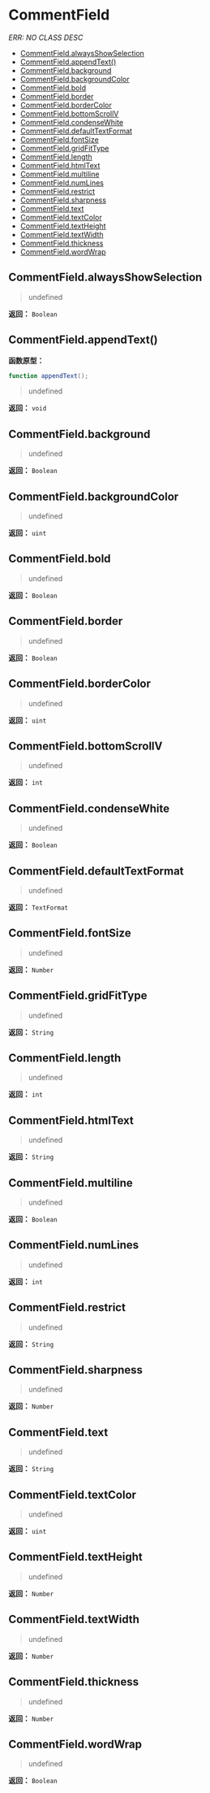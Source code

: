 # CommentField

*ERR: NO CLASS DESC*

- [CommentField.alwaysShowSelection](#CommentField.alwaysShowSelection)
- [CommentField.appendText()](#CommentField.appendText)
- [CommentField.background](#CommentField.background)
- [CommentField.backgroundColor](#CommentField.backgroundColor)
- [CommentField.bold](#CommentField.bold)
- [CommentField.border](#CommentField.border)
- [CommentField.borderColor](#CommentField.borderColor)
- [CommentField.bottomScrollV](#CommentField.bottomScrollV)
- [CommentField.condenseWhite](#CommentField.condenseWhite)
- [CommentField.defaultTextFormat](#CommentField.defaultTextFormat)
- [CommentField.fontSize](#CommentField.fontSize)
- [CommentField.gridFitType](#CommentField.gridFitType)
- [CommentField.length](#CommentField.length)
- [CommentField.htmlText](#CommentField.htmlText)
- [CommentField.multiline](#CommentField.multiline)
- [CommentField.numLines](#CommentField.numLines)
- [CommentField.restrict](#CommentField.restrict)
- [CommentField.sharpness](#CommentField.sharpness)
- [CommentField.text](#CommentField.text)
- [CommentField.textColor](#CommentField.textColor)
- [CommentField.textHeight](#CommentField.textHeight)
- [CommentField.textWidth](#CommentField.textWidth)
- [CommentField.thickness](#CommentField.thickness)
- [CommentField.wordWrap](#CommentField.wordWrap)

## CommentField.alwaysShowSelection

> undefined

**返回：** `Boolean`

## CommentField.appendText()

**函数原型：**

```actionscript
function appendText();
```

> undefined

**返回：** `void`

## CommentField.background

> undefined

**返回：** `Boolean`

## CommentField.backgroundColor

> undefined

**返回：** `uint`

## CommentField.bold

> undefined

**返回：** `Boolean`

## CommentField.border

> undefined

**返回：** `Boolean`

## CommentField.borderColor

> undefined

**返回：** `uint`

## CommentField.bottomScrollV

> undefined

**返回：** `int`

## CommentField.condenseWhite

> undefined

**返回：** `Boolean`

## CommentField.defaultTextFormat

> undefined

**返回：** `TextFormat`

## CommentField.fontSize

> undefined

**返回：** `Number`

## CommentField.gridFitType

> undefined

**返回：** `String`

## CommentField.length

> undefined

**返回：** `int`

## CommentField.htmlText

> undefined

**返回：** `String`

## CommentField.multiline

> undefined

**返回：** `Boolean`

## CommentField.numLines

> undefined

**返回：** `int`

## CommentField.restrict

> undefined

**返回：** `String`

## CommentField.sharpness

> undefined

**返回：** `Number`

## CommentField.text

> undefined

**返回：** `String`

## CommentField.textColor

> undefined

**返回：** `uint`

## CommentField.textHeight

> undefined

**返回：** `Number`

## CommentField.textWidth

> undefined

**返回：** `Number`

## CommentField.thickness

> undefined

**返回：** `Number`

## CommentField.wordWrap

> undefined

**返回：** `Boolean`

